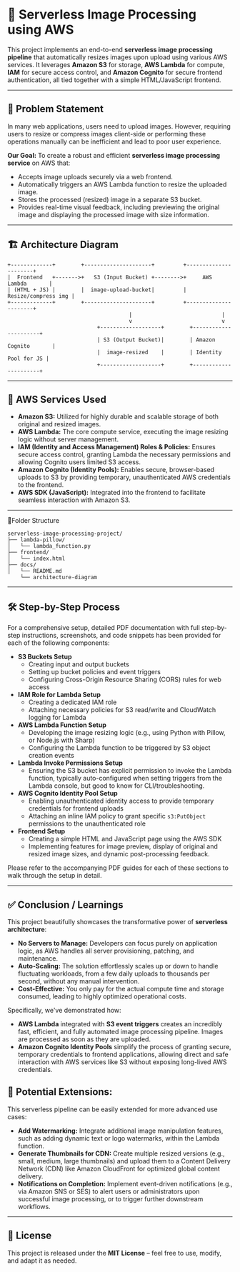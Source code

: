 # 📸 Serverless Image Processing using AWS

This project implements an end-to-end **serverless image processing pipeline** that automatically resizes images upon upload using various AWS services. It leverages **Amazon S3** for storage, **AWS Lambda** for compute, **IAM** for secure access control, and **Amazon Cognito** for secure frontend authentication, all tied together with a simple HTML/JavaScript frontend.

---

## 🧩 Problem Statement

In many web applications, users need to upload images. However, requiring users to resize or compress images client-side or performing these operations manually can be inefficient and lead to poor user experience.

**Our Goal:** To create a robust and efficient **serverless image processing service** on AWS that:
* Accepts image uploads securely via a web frontend.
* Automatically triggers an AWS Lambda function to resize the uploaded image.
* Stores the processed (resized) image in a separate S3 bucket.
* Provides real-time visual feedback, including previewing the original image and displaying the processed image with size information.

---
## 🏗️ Architecture Diagram
```
+-------------+        +---------------------+         +----------------------+
|  Frontend   +------->+   S3 (Input Bucket) +-------->+     AWS Lambda       |
| (HTML + JS) |        |  image-upload-bucket|         | Resize/compress img |
+-------------+        +---------------------+         +----------------------+
                                      |                            |
                                      v                            v
                            +-------------------+        +----------------------+
                            | S3 (Output Bucket)|        | Amazon Cognito       |
                            |  image-resized    |        | Identity Pool for JS |
                            +-------------------+        +----------------------+

```
---
## 🚀 AWS Services Used

* **Amazon S3:** Utilized for highly durable and scalable storage of both original and resized images.
* **AWS Lambda:** The core compute service, executing the image resizing logic without server management.
* **IAM (Identity and Access Management) Roles & Policies:** Ensures secure access control, granting Lambda the necessary permissions and allowing Cognito users limited S3 access.
* **Amazon Cognito (Identity Pools):** Enables secure, browser-based uploads to S3 by providing temporary, unauthenticated AWS credentials to the frontend.
* **AWS SDK (JavaScript):** Integrated into the frontend to facilitate seamless interaction with Amazon S3.
---
📂Folder Structure
```
serverless-image-processing-project/
├── lambda-pillow/
│   └── lambda_function.py
├── frontend/
│   └── index.html
├── docs/
│   └── README.md
    └── architecture-diagram
```
---

## 🛠️ Step-by-Step Process

For a comprehensive setup, detailed PDF documentation with full step-by-step instructions, screenshots, and code snippets has been provided for each of the following components:

* **S3 Buckets Setup**
    * Creating input and output buckets
    * Setting up bucket policies and event triggers
    * Configuring Cross-Origin Resource Sharing (CORS) rules for web access
* **IAM Role for Lambda Setup**
    * Creating a dedicated IAM role
    * Attaching necessary policies for S3 read/write and CloudWatch logging for Lambda
* **AWS Lambda Function Setup**
    * Developing the image resizing logic (e.g., using Python with Pillow, or Node.js with Sharp)
    * Configuring the Lambda function to be triggered by S3 object creation events
* **Lambda Invoke Permissions Setup**
    * Ensuring the S3 bucket has explicit permission to invoke the Lambda function, typically auto-configured when setting triggers from the Lambda console, but good to know for CLI/troubleshooting.
* **AWS Cognito Identity Pool Setup**
    * Enabling unauthenticated identity access to provide temporary credentials for frontend uploads
    * Attaching an inline IAM policy to grant specific `s3:PutObject` permissions to the unauthenticated role
* **Frontend Setup**
    * Creating a simple HTML and JavaScript page using the AWS SDK
    * Implementing features for image preview, display of original and resized image sizes, and dynamic post-processing feedback.

Please refer to the accompanying PDF guides for each of these sections to walk through the setup in detail.

---

## ✅ Conclusion / Learnings

This project beautifully showcases the transformative power of **serverless architecture**:

* **No Servers to Manage:** Developers can focus purely on application logic, as AWS handles all server provisioning, patching, and maintenance.
* **Auto-Scaling:** The solution effortlessly scales up or down to handle fluctuating workloads, from a few daily uploads to thousands per second, without any manual intervention.
* **Cost-Effective:** You only pay for the actual compute time and storage consumed, leading to highly optimized operational costs.

Specifically, we've demonstrated how:

* **AWS Lambda** integrated with **S3 event triggers** creates an incredibly fast, efficient, and fully automated image processing pipeline. Images are processed as soon as they are uploaded.
* **Amazon Cognito Identity Pools** simplify the process of granting secure, temporary credentials to frontend applications, allowing direct and safe interaction with AWS services like S3 without exposing long-lived AWS credentials.

## 🚀 Potential Extensions:

This serverless pipeline can be easily extended for more advanced use cases:

* **Add Watermarking:** Integrate additional image manipulation features, such as adding dynamic text or logo watermarks, within the Lambda function.
* **Generate Thumbnails for CDN:** Create multiple resized versions (e.g., small, medium, large thumbnails) and upload them to a Content Delivery Network (CDN) like Amazon CloudFront for optimized global content delivery.
* **Notifications on Completion:** Implement event-driven notifications (e.g., via Amazon SNS or SES) to alert users or administrators upon successful image processing, or to trigger further downstream workflows.

---

## 📁 License

This project is released under the **MIT License** – feel free to use, modify, and adapt it as needed.
